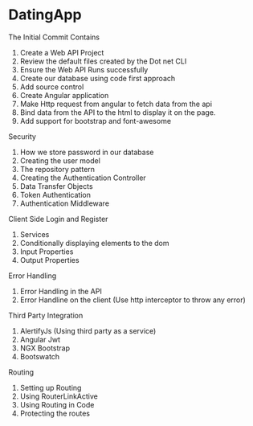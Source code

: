 # DatingApp
The Initial Commit Contains
1. Create a Web API Project
2. Review the default files created by the Dot net CLI
3. Ensure the Web API Runs successfully
4. Create our database using code first approach
5. Add source control
6. Create Angular application
7. Make Http request from angular to fetch data from the api
8. Bind data from the API to the html to display it on the page.
9. Add support for bootstrap and font-awesome

Security
1. How we store password in our database
2. Creating the user model
3. The repository pattern
4. Creating the Authentication Controller
5. Data Transfer Objects
6. Token Authentication
7. Authentication Middleware

Client Side Login and Register
1. Services
2. Conditionally displaying elements to the dom
3. Input Properties
4. Output Properties

Error Handling
1. Error Handling in the API
2. Error Handline on the client (Use http interceptor to throw any error)
  
Third Party Integration
1. AlertifyJs (Using third party as a service)
2. Angular Jwt
3. NGX Bootstrap
4. Bootswatch 

Routing
1. Setting up Routing
2. Using RouterLinkActive
3. Using Routing in Code
4. Protecting the routes
